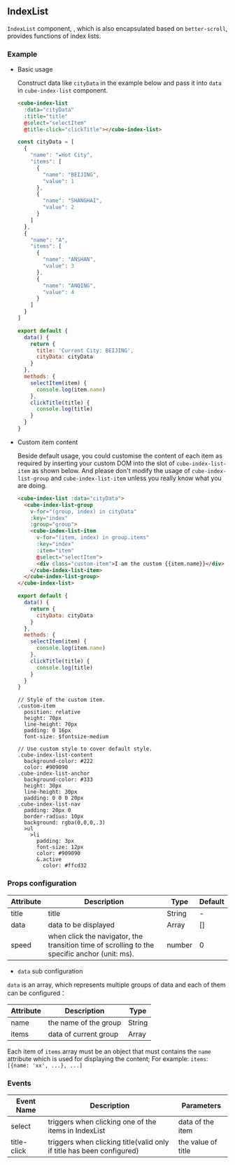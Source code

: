 ## IndexList

`IndexList` component, , which is also encapsulated based on `better-scroll`,  provides functions of index lists.

### Example

- Basic usage

  Construct data like `cityData` in the example below and pass it into `data` in `cube-index-list` component.

  ```html
  <cube-index-list
    :data="cityData"
    :title="title"
    @select="selectItem"
    @title-click="clickTitle"></cube-index-list>
  ```
  ```javascript
  const cityData = [
    {
      "name": "★Hot City",
      "items": [
        {
          "name": "BEIJING",
          "value": 1
        },
        {
          "name": "SHANGHAI",
          "value": 2
        }
      ]
    },
    {
      "name": "A",
      "items": [
        {
          "name": "ANSHAN",
          "value": 3
        },
        {
          "name": "ANQING",
          "value": 4
        }
      ]
    }
  ]

  export default {
    data() {
      return {
        title: 'Current City: BEIJING',
        cityData: cityData
      }
    },
    methods: {
      selectItem(item) {
        console.log(item.name)
      },
      clickTitle(title) {
        console.log(title)
      }
    }
  }
  ```

- Custom item content

  Beside default usage, you could customise the content of each item as required by inserting your custom DOM into the slot of `cube-index-list-item` as shown below. And please don't modify the usage of `cube-index-list-group` and `cube-index-list-item` unless you really know what you are doing.

  ```html
  <cube-index-list :data="cityData">
    <cube-index-list-group
      v-for="(group, index) in cityData"
      :key="index"
      :group="group">
      <cube-index-list-item
        v-for="(item, index) in group.items"
        :key="index"
        :item="item"
        @select="selectItem">
        <div class="custom-item">I am the custom {{item.name}}</div>
      </cube-index-list-item>
    </cube-index-list-group>
  </cube-index-list>
  ```
  ```javascript
  export default {
    data() {
      return {
        cityData: cityData
      }
    },
    methods: {
      selectItem(item) {
        console.log(item.name)
      },
      clickTitle(title) {
        console.log(title)
      }
    }
  }
  ```
  ```stylus
  // Style of the custom item.
  .custom-item
    position: relative
    height: 70px
    line-height: 70px
    padding: 0 16px
    font-size: $fontsize-medium

  // Use custom style to cover default style.
  .cube-index-list-content
    background-color: #222
    color: #909090
  .cube-index-list-anchor
    background-color: #333
    height: 30px
    line-height: 30px
    padding: 0 0 0 20px
  .cube-index-list-nav
    padding: 20px 0
    border-radius: 10px
    background: rgba(0,0,0,.3)
    >ul
      >li
        padding: 3px
        font-size: 12px
        color: #909090
        &.active
          color: #ffcd32
  ```

### Props configuration

| Attribute | Description | Type | Default |
| - | - | - | - |
| title | title | String | - |
| data | data to be displayed | Array | [] |
| speed | when click the navigator, the transition time of scrolling to the specific anchor (unit: ms). | number | 0 |

- `data` sub configuration

`data` is an array, which represents multiple groups of data and each of them can be configured：

| Attribute | Description | Type |
| - | - | - |
| name | the name of the group | String |
| items | data of current group | Array |

Each item of `items` array must be an object that must contains the `name` attribute which is used for displaying the content; For example:  `items`: `[{name: 'xx', ...}, ...]`

### Events

| Event Name | Description | Parameters |
| - | - | - |
| select | triggers when clicking one of the items in IndexList | data of the item |
| title-click | triggers when clicking title(valid only if title has been configured) | the value of title |
